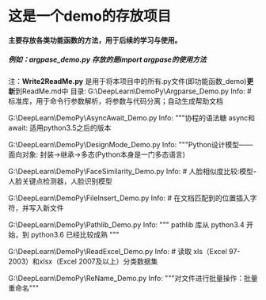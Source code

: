 # 这是一个demo的存放项目
 #### 主要存放各类功能函数的方法，用于后续的学习与使用。
##### 例如：argpase_demo.py 存放的是import argpase的使用方法
注：**Write2ReadMe.py** 是用于将本项目中的所有.py文件(即功能函数_demo)**更新**到ReadMe.md中
目录:
G:\DeepLearn\DemoPy\Argparse_Demo.py
 Info: # 标准库，用于命令行参数解析，将参数与代码分离；自动生成帮助文档

G:\DeepLearn\DemoPy\AsyncAwait_Demo.py
 Info: """协程的语法糖 async和await: 适用python3.5之后的版本

G:\DeepLearn\DemoPy\DesignMode_Demo.py
 Info: """Python设计模型——面向对象:   封装->继承->多态(Python本身是一门多态语言)

G:\DeepLearn\DemoPy\FaceSimilarity_Demo.py
 Info: # 人脸相似度比较:模型-人脸关键点检测器，人脸识别模型

G:\DeepLearn\DemoPy\FileInsert_Demo.py
 Info: # 在文档匹配到的位置插入字符，并写入新文件

G:\DeepLearn\DemoPy\Pathlib_Demo.py
 Info: """ pathlib 库从 python3.4 开始，到 python3.6 已经比较成熟 """

G:\DeepLearn\DemoPy\ReadExcel_Demo.py
 Info: # 读取 xls（Excel 97-2003）和xlsx（Excel 2007及以上）分类数据集

G:\DeepLearn\DemoPy\ReName_Demo.py
 Info: """对文件进行批量操作：批量重命名"""

